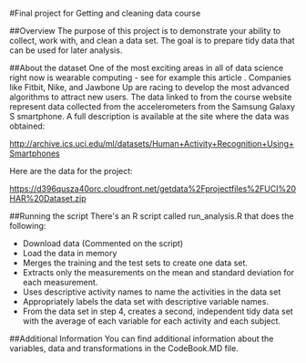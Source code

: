 #Final project for Getting and cleaning data course

##Overview
The purpose of this project is to demonstrate your ability to collect, work with, and clean a data set. The goal is to prepare tidy data that can be used for later analysis. 

##About the dataset
One of the most exciting areas in all of data science right now is wearable computing - see for example this article . Companies like Fitbit, Nike, and Jawbone Up are racing to develop the most advanced algorithms to attract new users. The data linked to from the course website represent data collected from the accelerometers from the Samsung Galaxy S smartphone. A full description is available at the site where the data was obtained:

http://archive.ics.uci.edu/ml/datasets/Human+Activity+Recognition+Using+Smartphones

Here are the data for the project:

https://d396qusza40orc.cloudfront.net/getdata%2Fprojectfiles%2FUCI%20HAR%20Dataset.zip

##Running the script
There's an R script called run_analysis.R that does the following:
- Download data (Commented on the script)
- Load the data in memory
- Merges the training and the test sets to create one data set.
- Extracts only the measurements on the mean and standard deviation for each measurement.
- Uses descriptive activity names to name the activities in the data set
- Appropriately labels the data set with descriptive variable names.
- From the data set in step 4, creates a second, independent tidy data set with the average of each variable for each activity and each subject.

##Additional Information
You can find additional information about the variables, data and transformations in the CodeBook.MD file.
